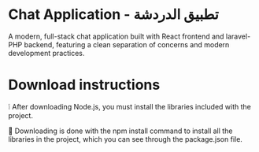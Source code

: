 # Chat Application - تطبيق الدردشة

A modern, full-stack chat application built with React frontend and laravel-PHP backend, featuring a clean separation of concerns and modern development practices.


<h1>Download instructions</h1>
<p>❕ After downloading Node.js, you must install the libraries included with the project.</p>
<p>📍 Downloading is done with the npm install command to install all the libraries in the project, which you can see through the package.json file.</p>
